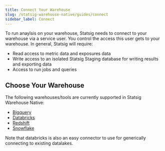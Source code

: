 ```yaml
---
title: Connect Your Warehouse
slug: /statsig-warehouse-native/guides/connect
sidebar_label: Connect
---
```


To run anaylsis on your warehouse, Statsig needs to connect to your warehouse via a service user. You control the access this user gets to your warehouse. In general, Statsig will require:

- Read access to metric data and exposures data
- Write access to an isolated Statsig Staging database for writing results and exporting data
- Access to run jobs and queries

## Choose Your Warehouse

The following warehouses/tools are currently supported in Statsig Warehouse Native:

- [Bigquery](../connecting-your-warehouse/bigquery.md)
- [Databricks](../connecting-your-warehouse/databricks.md)
- [Redshift](../connecting-your-warehouse/redshift.md)
- [Snowflake](../connecting-your-warehouse/snowflake.md)

Note that databricks is also an easy connector to use for generically connecting to existing datalakes.
